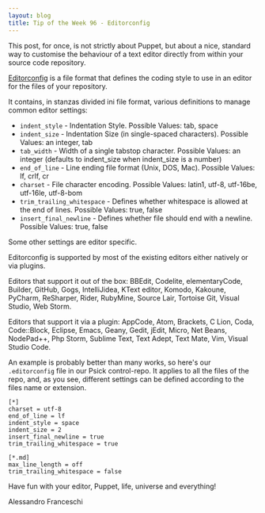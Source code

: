 ```yaml
---
layout: blog
title: Tip of the Week 96 - Editorconfig
---
```


This post, for once, is not strictly about Puppet, but about a nice, standard way to customise the behaviour of a text editor directly from within your source code repository.

[Editorconfig](https://editorconfig.org/) is a file format that defines the coding style to use in an editor for the files of your repository.

It contains, in stanzas divided ini file format, various definitions to manage common editor settings:

  - `indent_style` - Indentation Style. Possible Values: tab, space
  - `indent_size` - Indentation Size (in single-spaced characters). Possible Values: an integer, tab
  - `tab_width` - Width of a single tabstop character. Possible Values: an integer (defaults to indent_size when indent_size is a number)
  - `end_of_line` - Line ending file format (Unix, DOS, Mac). Possible Values: lf, crlf, cr
  - `charset` - File character encoding. Possible Values: latin1, utf-8, utf-16be, utf-16le, utf-8-bom
  - `trim_trailing_whitespace` - Defines whether whitespace is allowed at the end of lines. Possible Values: true, false
  - `insert_final_newline` - Defines whether file should end with a newline. Possible Values: true, false

Some other settings are editor specific.

Editorconfig is supported by most of the existing editors either natively or via plugins.

Editors that support it out of the box: BBEdit, Codelite, elementaryCode, Builder, GitHub, Gogs, IntelliJidea, KText editor, Komodo, Kakoune, PyCharm, ReSharper, Rider, RubyMine, Source Lair, Tortoise Git, Visual Studio, Web Storm.

Editors that support it via a plugin: AppCode, Atom, Brackets, C Lion, Coda, Code::Block, Eclipse, Emacs, Geany, Gedit, jEdit, Micro, Net Beans, NodePad++, Php Storm, Sublime Text, Text Adept, Text Mate, Vim, Visual Studio Code.

An example is probably better than many works, so here's our `.editorconfig` file in our Psick control-repo. It applies to all the files of the repo, and, as you see, different settings can be defined according to the files name or extension.

    [*]
    charset = utf-8
    end_of_line = lf
    indent_style = space
    indent_size = 2
    insert_final_newline = true
    trim_trailing_whitespace = true

    [*.md]
    max_line_length = off
    trim_trailing_whitespace = false

Have fun with your editor, Puppet, life, universe and everything!

Alessandro Franceschi
